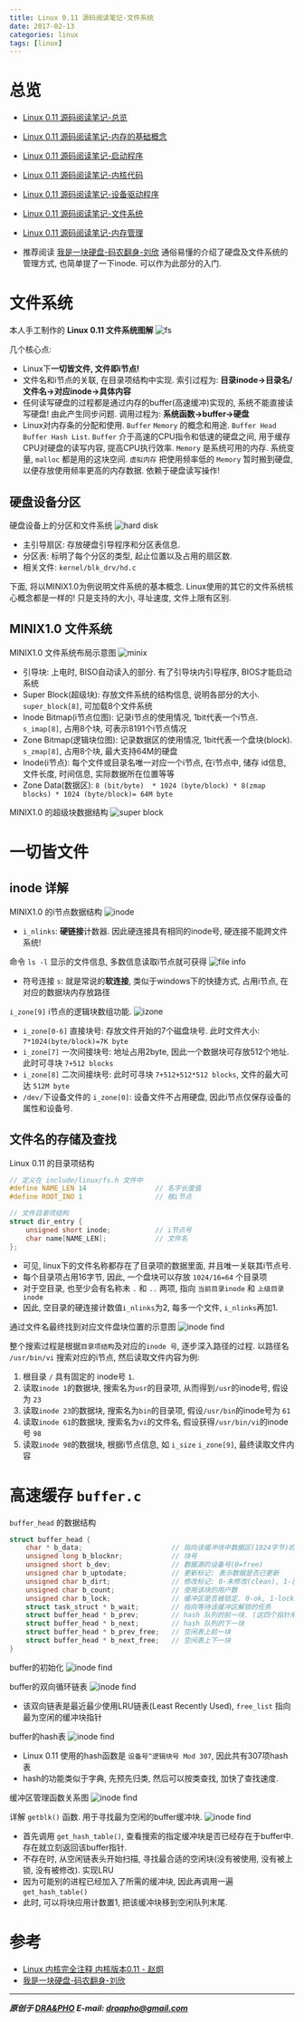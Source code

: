 ```yaml
---
title: Linux 0.11 源码阅读笔记-文件系统
date: 2017-02-13
categories: linux
tags: [linux]
---
```


# 总览

- [Linux 0.11 源码阅读笔记-总览](https://draapho.github.io/2017/01/23/1704-linux-source/)
- [Linux 0.11 源码阅读笔记-内存的基础概念](https://draapho.github.io/2017/01/26/1704-linux-source1/)
- [Linux 0.11 源码阅读笔记-启动程序](https://draapho.github.io/2017/01/28/1704-linux-source2/)
- [Linux 0.11 源码阅读笔记-内核代码](https://draapho.github.io/2017/01/31/1704-linux-source3/)
- [Linux 0.11 源码阅读笔记-设备驱动程序](https://draapho.github.io/2017/02/01/1704-linux-source4/)
- [Linux 0.11 源码阅读笔记-文件系统](https://draapho.github.io/2017/02/13/1704-linux-source5/)
- [Linux 0.11 源码阅读笔记-内存管理](https://draapho.github.io/2017/02/15/1704-linux-source6/)

- 推荐阅读 [我是一块硬盘-码农翻身-刘欣](https://mp.weixin.qq.com/s?__biz=MzI5ODExMDQzNw==&mid=2650737282&idx=1&sn=07a3fc491dbd06ea61afe4c7108cf7b9&chksm=f4a17608c3d6ff1e7bb2b1168efa53f39db5c77b474296ba6086c1cf6612a452a6d234766b52&scene=0&key=7b81aac53bd2393d2edc7d94c6241745fd19b9a63b96f3683b767fbe2d367bd483fac89816919a23882f7bb13be77dc2&ascene=7&uin=MTUzODYxOTg2MQ%3D%3D&devicetype=android-19&version=26031933&nettype=live.vodafone.com&pass_ticket=MhcadpuflaJvGcaLNh0HQ3y1Ae%2FL2WCKStoj0RjDWXVN6c001WFeoX4HFyF1KE51)
  通俗易懂的介绍了硬盘及文件系统的管理方式, 也简单提了一下inode. 可以作为此部分的入门.


# 文件系统

本人手工制作的 **Linux 0.11 文件系统图解**
![fs](https://draapho.github.io/images/1704/5-fs-map.jpg)

几个核心点:
- Linux下**一切皆文件, 文件即i节点!**
- 文件名和i节点的关联, 在目录项结构中实现.
  索引过程为: **目录inode->目录名/文件名->对应inode->具体内容**
- 任何读写硬盘的过程都是通过内存的buffer(高速缓冲)实现的, 系统不能直接读写硬盘! 由此产生同步问题.
  调用过程为: **系统函数->buffer->硬盘**
- Linux对内存条的分配和使用. `Buffer` `Memory` 的概念和用途. `Buffer Head` `Buffer Hash List`.
  `Buffer` 介于高速的CPU指令和低速的硬盘之间, 用于缓存CPU对硬盘的读写内容, 提高CPU执行效率.
  `Memory` 是系统可用的内存. 系统变量, `malloc` 都是用的这块空间.
  `虚拟内存` 把使用频率低的 `Memory` 暂时搬到硬盘, 以便存放使用频率更高的内存数据. 依赖于硬盘读写操作!

## 硬盘设备分区

硬盘设备上的分区和文件系统
![hard disk](https://draapho.github.io/images/1704/5-fs-hard-disk.jpg)

- 主引导扇区: 存放硬盘引导程序和分区表信息.
- 分区表: 标明了每个分区的类型, 起止位置以及占用的扇区数.
- 相关文件: `kernel/blk_drv/hd.c`

下面, 将以MINIX1.0为例说明文件系统的基本概念.
Linux使用的其它的文件系统核心概念都是一样的! 只是支持的大小, 寻址速度, 文件上限有区别.


## MINIX1.0 文件系统

MINIX1.0 文件系统布局示意图
![minix](https://draapho.github.io/images/1704/5-fs-minix.jpg)

- 引导块: 上电时, BISO自动读入的部分. 有了引导块内引导程序, BIOS才能启动系统
- Super Block(超级块): 存放文件系统的结构信息, 说明各部分的大小. `super_block[8]`, 可加载8个文件系统
- Inode Bitmap(i节点位图): 记录i节点的使用情况, 1bit代表一个i节点. `s_imap[8]`, 占用8个块, 可表示8191个i节点情况
- Zone Bitmap(逻辑块位图): 记录数据区的使用情况, 1bit代表一个盘块(block). `s_zmap[8]`, 占用8个块, 最大支持64M的硬盘
- Inode(i节点): 每个文件或目录名唯一对应一个i节点, 在i节点中, 储存 id信息, 文件长度, 时间信息, 实际数据所在位置等等
- Zone Data(数据区): `8 (bit/byte)  * 1024 (byte/block) * 8(zmap blocks) * 1024 (byte/block)= 64M byte`

MINIX1.0 的超级块数据结构
![super block](https://draapho.github.io/images/1704/5-fs-super-block.jpg)


# 一切皆文件

## inode 详解

MINIX1.0 的i节点数据结构
![inode](https://draapho.github.io/images/1704/5-fs-inode.jpg)
- `i_nlinks`: **硬链接**计数器. 因此硬连接具有相同的inode号, 硬连接不能跨文件系统!

命令 `ls -l` 显示的文件信息, 多数信息读取i节点就可获得
![file info](https://draapho.github.io/images/1704/5-fs-file-info.jpg)
- 符号连接 `s`: 就是常说的**软连接**, 类似于windows下的快捷方式, 占用i节点, 在对应的数据块内存放路径

`i_zone[9]` i节点的逻辑块数组功能.
![izone](https://draapho.github.io/images/1704/5-fs-izone.jpg)
- `i_zone[0-6]` 直接块号: 存放文件开始的7个磁盘块号. 此时文件大小: `7*1024(byte/block)=7K byte`
- `i_zone[7]` 一次间接块号: 地址占用2byte, 因此一个数据块可存放512个地址. 此时可寻块 `7+512 blocks`
- `i_zone[8]` 二次间接块号: 此时可寻块 `7+512+512*512 blocks`, 文件的最大可达 `512M byte`
- `/dev/`下设备文件的 `i_zone[0]`: 设备文件不占用硬盘, 因此i节点仅保存设备的属性和设备号.


## 文件名的存储及查找

Linux 0.11 的目录项结构
``` c
// 定义在 include/linux/fs.h 文件中
#define NAME_LEN 14                 // 名字长度值
#define ROOT_INO 1                  // 根i节点

// 文件目录项结构
struct dir_entry {
    unsigned short inode;           // i节点号
    char name[NAME_LEN];            // 文件名
};
```
- 可见, linux下的文件名称都存在了目录项的数据里面, 并且唯一关联其i节点号.
- 每个目录项占用16字节, 因此, 一个盘块可以存放 `1024/16=64` 个目录项
- 对于空目录, 也至少会有名称未 `.` 和 `..` 两项, 指向 `当前目录inode` 和 `上级目录inode`
- 因此, 空目录的硬连接计数值`i_nlinks`为2, 每多一个文件, `i_nlinks`再加1.


通过文件名最终找到对应文件盘块位置的示意图
![inode find](https://draapho.github.io/images/1704/5-fs-inode-find.jpg)

整个搜索过程是根据`目录项结构`及对应的`inode 号`, 逐步深入路径的过程.
以路径名 `/usr/bin/vi` 搜索对应的i节点, 然后读取文件内容为例:
1. 根目录 `/` 具有固定的 inode号 `1`.
2. 读取`inode 1`的数据块, 搜索名为`usr`的目录项, 从而得到`/usr`的inode号, 假设为 `23`
3. 读取`inode 23`的数据块, 搜索名为`bin`的目录项, 假设`/usr/bin`的inode号为 `61`
4. 读取`inode 61`的数据块, 搜索名为`vi`的文件名, 假设获得`/usr/bin/vi`的inode号 `98`
5. 读取`inode 98`的数据块, 根据i节点信息, 如 `i_size` `i_zone[9]`, 最终读取文件内容


# 高速缓存 `buffer.c`

`buffer_head` 的数据结构
``` c
struct buffer_head {
    char * b_data;                      // 指向该缓冲块中数据区(1024字节)的指针
    unsigned long b_blocknr;            // 块号
    unsigned short b_dev;               // 数据源的设备号(0=free)
    unsigned char b_uptodate;           // 更新标记: 表示数据是否已更新
    unsigned char b_dirt;               // 修改标记: 0-未修改(clean), 1-已修改(dirty)
    unsigned char b_count;              // 使用该块的用户数
    unsigned char b_lock;               // 缓冲区是否被锁定. 0-ok, 1-locked
    struct task_struct * b_wait;        // 指向等待该缓冲区解锁的任务
    struct buffer_head * b_prev;        // hash 队列的前一块. (这四个指针用于缓冲区管理)
    struct buffer_head * b_next;        // hash 队列的下一块
    struct buffer_head * b_prev_free;   // 空闲表上前一块
    struct buffer_head * b_next_free;   // 空闲表上下一块
}
```

buffer的初始化
![inode find](https://draapho.github.io/images/1704/5-fs-buffer-init.jpg)

buffer的双向循环链表
![inode find](https://draapho.github.io/images/1704/5-fs-buffer-list.jpg)
- 该双向链表是最近最少使用LRU链表(Least Recently Used), `free_list` 指向最为空闲的缓冲块指针

buffer的hash表
![inode find](https://draapho.github.io/images/1704/5-fs-buffer-hash.jpg)
- Linux 0.11 使用的hash函数是 `设备号^逻辑块号 Mod 307`, 因此共有307项hash表
- hash的功能类似于字典, 先预先归类, 然后可以按类查找, 加快了查找速度.

缓冲区管理函数关系图
![inode find](https://draapho.github.io/images/1704/5-fs-buffer-function.jpg)

详解 `getblk()` 函数. 用于寻找最为空闲的buffer缓冲块.
![inode find](https://draapho.github.io/images/1704/5-fs-getblk.jpg)
- 首先调用 `get_hash_table()`, 查看搜索的指定缓冲块是否已经存在于buffer中. 存在就立刻返回该buffer指针.
- 不存在时, 从空闲链表头开始扫描, 寻找最合适的空闲块(没有被使用, 没有被上锁, 没有被修改). 实现LRU
- 因为可能别的进程已经加入了所需的缓冲块, 因此再调用一遍 `get_hash_table()`
- 此时, 可以将块应用计数置1, 把该缓冲块移到空闲队列末尾.


# 参考

- [Linux 内核完全注释 内核版本0.11 - 赵炯](http://oldlinux.org/download/clk011c-3.0-toc.pdf)
- [我是一块硬盘-码农翻身-刘欣](https://mp.weixin.qq.com/s?__biz=MzI5ODExMDQzNw==&mid=2650737282&idx=1&sn=07a3fc491dbd06ea61afe4c7108cf7b9&chksm=f4a17608c3d6ff1e7bb2b1168efa53f39db5c77b474296ba6086c1cf6612a452a6d234766b52&scene=0&key=7b81aac53bd2393d2edc7d94c6241745fd19b9a63b96f3683b767fbe2d367bd483fac89816919a23882f7bb13be77dc2&ascene=7&uin=MTUzODYxOTg2MQ%3D%3D&devicetype=android-19&version=26031933&nettype=live.vodafone.com&pass_ticket=MhcadpuflaJvGcaLNh0HQ3y1Ae%2FL2WCKStoj0RjDWXVN6c001WFeoX4HFyF1KE51)

----------

***原创于 [DRA&PHO](https://draapho.github.io/) E-mail: draapho@gmail.com***